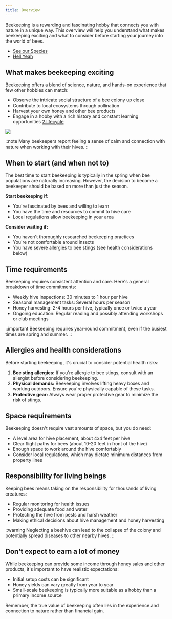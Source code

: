 ```yaml
---
title: Overview
---
```



Beekeeping is a rewarding and fascinating hobby that connects you with nature in a unique way. This overview will help you understand what makes beekeeping exciting and what to consider before starting your journey into the world of bees.

- [See our Species](/wiki/fundamentals/world-of-bees/species)
- [Hell Yeah](/wiki/fundamentals/apiary/beehive)

## What makes beekeeping exciting

Beekeeping offers a blend of science, nature, and hands-on experience that few other hobbies can match:

- Observe the intricate social structure of a bee colony up close
- Contribute to local ecosystems through pollination
- Harvest your own honey and other bee products
- Engage in a hobby with a rich history and constant learning opportunities [2.lifecycle](/wiki/fundamentals/world-of-bees/lifecycle)

![](_assets/Pasted-image-20240924202432.png)

::note
Many beekeepers report feeling a sense of calm and connection with nature when working with their hives.
::

## When to start (and when not to)

The best time to start beekeeping is typically in the spring when bee populations are naturally increasing. However, the decision to become a beekeeper should be based on more than just the season.

**Start beekeeping if:**
- You're fascinated by bees and willing to learn
- You have the time and resources to commit to hive care
- Local regulations allow beekeeping in your area

**Consider waiting if:**
- You haven't thoroughly researched beekeeping practices
- You're not comfortable around insects
- You have severe allergies to bee stings (see health considerations below)

## Time requirements

Beekeeping requires consistent attention and care. Here's a general breakdown of time commitments:

- Weekly hive inspections: 30 minutes to 1 hour per hive
- Seasonal management tasks: Several hours per season
- Honey harvesting: 2-4 hours per hive, typically once or twice a year
- Ongoing education: Regular reading and possibly attending workshops or club meetings

::important
Beekeeping requires year-round commitment, even if the busiest times are spring and summer.
::

## Allergies and health considerations

Before starting beekeeping, it's crucial to consider potential health risks:

1. **Bee sting allergies:** If you're allergic to bee stings, consult with an allergist before considering beekeeping.
2. **Physical demands:** Beekeeping involves lifting heavy boxes and working outdoors. Ensure you're physically capable of these tasks.
3. **Protective gear:** Always wear proper protective gear to minimize the risk of stings.

## Space requirements

Beekeeping doesn't require vast amounts of space, but you do need:

- A level area for hive placement, about 4x4 feet per hive
- Clear flight paths for bees (about 10-20 feet in front of the hive)
- Enough space to work around the hive comfortably
- Consider local regulations, which may dictate minimum distances from property lines

## Responsibility for living beings

Keeping bees means taking on the responsibility for thousands of living creatures:

- Regular monitoring for health issues
- Providing adequate food and water
- Protecting the hive from pests and harsh weather
- Making ethical decisions about hive management and honey harvesting

::warning
Neglecting a beehive can lead to the collapse of the colony and potentially spread diseases to other nearby hives.
::

## Don't expect to earn a lot of money

While beekeeping can provide some income through honey sales and other products, it's important to have realistic expectations:

- Initial setup costs can be significant
- Honey yields can vary greatly from year to year
- Small-scale beekeeping is typically more suitable as a hobby than a primary income source

Remember, the true value of beekeeping often lies in the experience and connection to nature rather than financial gain.
